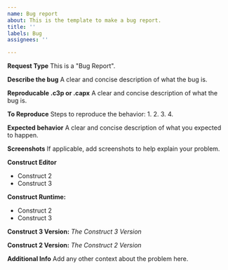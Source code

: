 ```yaml
---
name: Bug report
about: This is the template to make a bug report.
title: ''
labels: Bug
assignees: ''

---
```


**Request Type**
This is a "Bug Report".

**Describe the bug**
A clear and concise description of what the bug is.

**Reproducable .c3p or .capx**
A clear and concise description of what the bug is.

**To Reproduce**
Steps to reproduce the behavior:
1. 
2. 
3. 
4. 

**Expected behavior**
A clear and concise description of what you expected to happen.

**Screenshots**
If applicable, add screenshots to help explain your problem.

**Construct Editor**
 - Construct 2
 - Construct 3

**Construct Runtime:**
 - Construct 2
 - Construct 3

 **Construct 3 Version:**
 *The Construct 3 Version*

 **Construct 2 Version:**
 *The Construct 2 Version*

**Additional Info**
Add any other context about the problem here.
